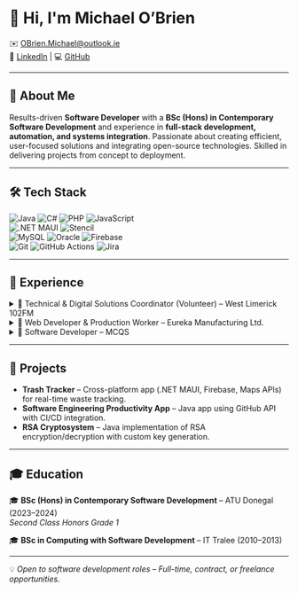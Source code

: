 # 👋 Hi, I'm Michael O’Brien

✉️ [OBrien.Michael@outlook.ie](mailto:OBrien.Michael@outlook.ie)  
🔗 [LinkedIn](https://linkedin.com/in/michaeldob) | 💻 [GitHub](https://github.com/OBrien-Michael)  

---

## 🚀 About Me
Results-driven **Software Developer** with a **BSc (Hons) in Contemporary Software Development** and experience in **full-stack development, automation, and systems integration**. Passionate about creating efficient, user-focused solutions and integrating open-source technologies. Skilled in delivering projects from concept to deployment.

---

## 🛠 Tech Stack

![Java](https://img.shields.io/badge/Java-ED8B00?style=for-the-badge&logo=java&logoColor=white)
![C#](https://img.shields.io/badge/C%23-239120?style=for-the-badge&logo=c-sharp&logoColor=white)
![PHP](https://img.shields.io/badge/PHP-777BB4?style=for-the-badge&logo=php&logoColor=white)
![JavaScript](https://img.shields.io/badge/JavaScript-F7DF1E?style=for-the-badge&logo=javascript&logoColor=black)  
![.NET MAUI](https://img.shields.io/badge/.NET_MAUI-512BD4?style=for-the-badge&logo=dotnet&logoColor=white)
![Stencil](https://img.shields.io/badge/Stencil-2B2E3A?style=for-the-badge&logo=stencil&logoColor=white)  
![MySQL](https://img.shields.io/badge/MySQL-005C84?style=for-the-badge&logo=mysql&logoColor=white)
![Oracle](https://img.shields.io/badge/Oracle-F80000?style=for-the-badge&logo=oracle&logoColor=white)
![Firebase](https://img.shields.io/badge/Firebase-FFCA28?style=for-the-badge&logo=firebase&logoColor=black)  
![Git](https://img.shields.io/badge/Git-F05032?style=for-the-badge&logo=git&logoColor=white)
![GitHub Actions](https://img.shields.io/badge/GitHub_Actions-2088FF?style=for-the-badge&logo=github-actions&logoColor=white)
![Jira](https://img.shields.io/badge/Jira-0052CC?style=for-the-badge&logo=jira&logoColor=white)

---

## 💼 Experience

<details>
<summary>📌 Technical & Digital Solutions Coordinator (Volunteer) – West Limerick 102FM</summary>

**Mar 2025 – Present | Newcastle West, Co. Limerick**  
- Designed, developed, and deployed the station’s official website with responsive design & SEO.  
- Implemented a self-hosted automation system for social media scheduling.  
- Created an online advertising solution integrated into commercial packages.  
- Led the deployment of an online broadcast archive.  
- Researched open-source broadcast automation software.  

</details>

<details>
<summary>📌 Web Developer & Production Worker – Eureka Manufacturing Ltd.</summary>

**Jan 2016 – Oct 2023 | Shanagolden, Co. Limerick**  
- Built and maintained an e-commerce website with payment gateway & inventory management.  
- Integrated affiliate marketing & social media strategies to boost engagement.  
- Created 3D product models in SolidWorks & Blender.  
- Managed online advertising campaigns.  

</details>

<details>
<summary>📌 Software Developer – MCQS</summary>

**Jan 2014 – Jul 2014 | Tralee, Co. Kerry**  
- Developed backend logic using PHP, MySQL, and XML.  
- Collaborated with frontend developers for client solutions.  
- Created database test scripts for optimization.  

</details>

---

## 🧪 Projects

- **Trash Tracker** – Cross-platform app (.NET MAUI, Firebase, Maps APIs) for real-time waste tracking.  
- **Software Engineering Productivity App** – Java app using GitHub API with CI/CD integration.  
- **RSA Cryptosystem** – Java implementation of RSA encryption/decryption with custom key generation.  

---

## 🎓 Education

🎓 **BSc (Hons) in Contemporary Software Development** – ATU Donegal (2023–2024)  
*Second Class Honors Grade 1*  

🎓 **BSc in Computing with Software Development** – IT Tralee (2010–2013)  

---

💡 *Open to software development roles – Full-time, contract, or freelance opportunities.*
